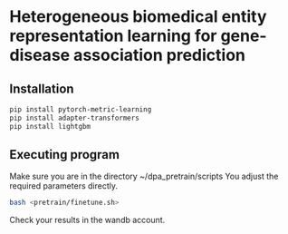 # Heterogeneous biomedical entity representation learning for gene-disease association prediction


## Installation



```bash
pip install pytorch-metric-learning
pip install adapter-transformers
pip install lightgbm
```

## Executing program

Make sure you are in the directory ~/dpa_pretrain/scripts
You adjust the required parameters directly.

```bash
bash <pretrain/finetune.sh>
```

Check your results in the wandb account.
